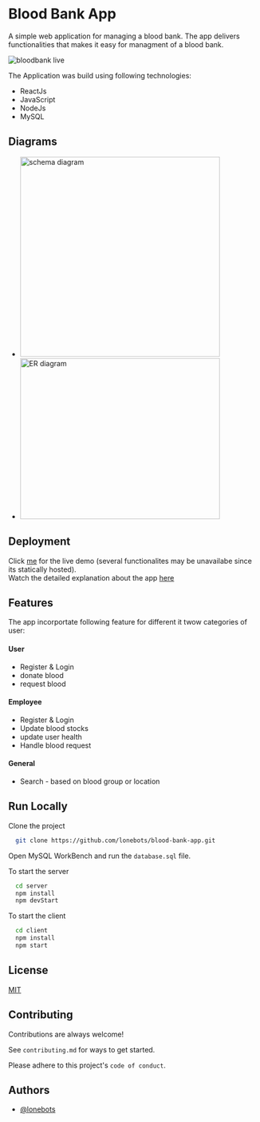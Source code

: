 
# Blood Bank App

A simple web application for managing a blood bank. The app delivers functionalities that makes it easy 
for managment of a blood bank.

![bloodbank live](https://github.com/lonebots/blood-bank-app/blob/master/resources/livedemobbms.png)

The Application was build using following technologies: 
- ReactJs
- JavaScript
- NodeJs
- MySQL

## Diagrams
- <img src = "https://github.com/lonebots/blood-bank-app/blob/master/resources/bbms%20relational%20schema.png" alt = "schema diagram" width = "400" /> 
- <img src = "https://github.com/lonebots/blood-bank-app/blob/master/resources/bbms%20er%20diagram.png" alt = "ER diagram" width = "400" height = "322" />

## Deployment

Click [me](https://lonebots.github.io/blood-bank-app/) for the live demo (several functionalites may be unavailabe since its statically hosted).\
Watch the detailed explanation about the app [here](https://youtu.be/LRvpY_4qsOk)

## Features

The app incorportate following feature for different it twow categories of user: 

#### User
- Register & Login
- donate blood 
- request blood 

#### Employee
- Register & Login
- Update blood stocks
- update user health
- Handle blood request

#### General
- Search - based on blood group or location



## Run Locally

Clone the project

```bash
  git clone https://github.com/lonebots/blood-bank-app.git
```

Open MySQL WorkBench and run the `database.sql` file. 

To start the server

```bash
  cd server             
  npm install 
  npm devStart          
```

To start the client

```bash
  cd client
  npm install
  npm start
```


## License

[MIT](https://choosealicense.com/licenses/mit/)


## Contributing

Contributions are always welcome!

See `contributing.md` for ways to get started.

Please adhere to this project's `code of conduct`.


## Authors

- [@lonebots](https://www.github.com/lonebots)

